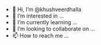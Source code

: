 - 👋 Hi, I’m @khushveerdhalla
- 👀 I’m interested in ...
- 🌱 I’m currently learning ...
- 💞️ I’m looking to collaborate on ...
- 📫 How to reach me ...

<!---
khushveerdhalla/khushveerdhalla is a ✨ special ✨ repository because its `README.md` (this file) appears on your GitHub profile.
You can click the Preview link to take a look at your changes.
--->

